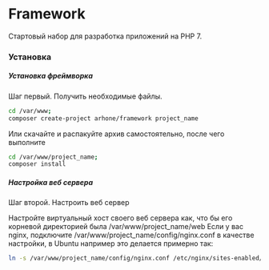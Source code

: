 # Framework
Стартовый набор для разработка приложений на PHP 7.

### Установка

##### Установка фреймворка 
Шаг первый. Получить необходимые файлы.


```bash
cd /var/www;
composer create-project arhone/framework project_name
```

Или скачайте и распакуйте архив самостоятельно, после чего выполните

```bash
cd /var/www/project_name;
composer install
```

##### Настройка веб сервера 
Шаг второй. Настроить веб сервер

Настройте виртуальный хост своего веб сервера как, что бы его корневой директорией была /var/www/project_name/web
Если у вас nginx, подключите /var/www/project_name/config/nginx.conf в качестве настройки,
в Ubuntu например это делается примерно так:
```bash
ln -s /var/www/project_name/config/nginx.conf /etc/nginx/sites-enabled/project_name.conf
``` 
  